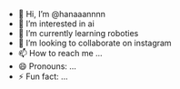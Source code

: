 - 👋 Hi, I’m @hanaaannnn
- 👀 I’m interested in ai
- 🌱 I’m currently learning roboties
- 💞️ I’m looking to collaborate on instagram
- 📫 How to reach me ...
- 😄 Pronouns: ...
- ⚡ Fun fact: ...

<!---
hanaaannnn/hanaaannnn is a ✨ special ✨ repository because its `README.md` (this file) appears on your GitHub profile.
You can click the Preview link to take a look at your changes.
--->
